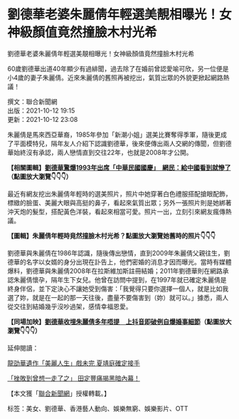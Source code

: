# 劉德華老婆朱麗倩年輕選美靚相曝光！女神級顏值竟然撞臉木村光希

劉德華老婆朱麗倩年輕選美靚相曝光！女神級顏值竟然撞臉木村光希

60歲劉德華出道40年顯少有過緋聞，過去除了在婚前曾認愛喻可欣，另一位便是小4歲的妻子朱麗倩。近來朱麗倩的舊照再被挖出，氣質出眾的外貌更掀起網路熱議！

撰文：聯合新聞網  
出版：2021-10-12 19:15  
更新：2021-10-12 23:08

朱麗倩是馬來西亞華裔，1985年參加「新潮小姐」選美比賽奪得季軍，隨後更成了平面模特兒，隔年友人介紹下認識劉德華，後來便傳出兩人交網的傳聞，但劉德華始終沒有承認，兩人戀情直到交往22年，也就是2008年才公開。

**【相關圖輯】**[**劉德華驚爆1993年出席「中華民國國慶」　網民：給中國看到就慘了**](/article/687150)**（點圖放大瀏覽👇👇👇）**

最近有網友挖出朱麗倩年輕時的選美照片，照片中她穿著白色禮服搭配搶眼配飾，標緻的臉蛋、美麗大眼與高挺的鼻子，看起來氣質出眾；另外一張照片則是她綁著沖天炮的髮型，搭配黃色洋裝，看起來相當可愛。照片一出，立刻引來網友瘋傳熱議。

**【圖輯】朱麗倩年輕時竟然撞臉木村光希？點圖放大瀏覽她舊時的照片👇👇👇**

劉德華與朱麗倩在1986年認識，隨後傳出戀情，直到2009年朱麗倩父親往生，劉德華的名字以女婿的身分出現在訃告上，他們密婚的消息才因而曝光。當時有媒體爆料，劉德華與朱麗倩2008年在拉斯維加斯註冊結婚；2011年劉德華則在網路承認朱麗倩懷孕，隔年生下女兒。他曾在訪問中提到，在1997年就已確定朱麗倩是終身伴侶，並下定決心不讓她受到傷害：「我覺得只要你選擇一個人，就是比如我選了妳，就是在一起的那一天往後，盡量不要傷害到（妳）就可以。」據悉，兩人從交往到結婚幾乎沒吵過架，感情幸福恩愛。

**【同場加映】**[**劉德華收埋朱麗倩多年唔提　上抖音即破例自爆婚事細節**](/article/585179)**（點圖放大瀏覽👇👇👇）**

延伸閱讀：

[龍劭華遺作「美麗人生」戲未完 夏靖庭確定接手](https://stars.udn.com/star/story/10091/5808988?ch=hk01)

[「挫敗到曾想一走了之」 田定豐痛揭黑暗內幕！](https://stars.udn.com/star/story/10091/5810227?ch=hk01)

【本文獲「[聯合新聞網](https://udn.com/?ch=hk01)」授權轉載。】

标签：美女、劉德華、香港藝人動向、娛樂無窮、娛樂影片、OTT